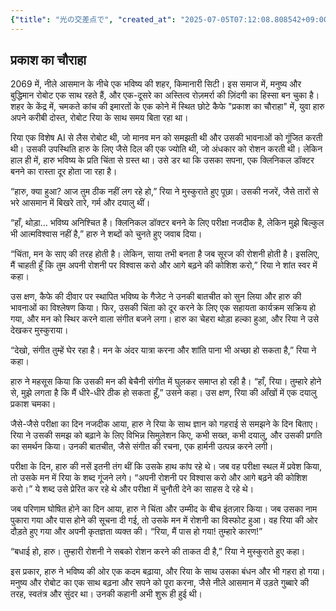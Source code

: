 ```yaml
---
{"title": "光の交差点で", "created_at": "2025-07-05T07:12:08.808542+09:00", "pattern_id": 6, "pattern_name": "共同変身型", "year": 2069}
---
```


## प्रकाश का चौराहा

2069 में, नीले आसमान के नीचे एक भविष्य की शहर, किमानारी सिटी। इस समाज में, मनुष्य और बुद्धिमान रोबोट एक साथ रहते हैं, और एक-दूसरे का अस्तित्व रोज़मर्रा की ज़िंदगी का हिस्सा बन चुका है। शहर के केंद्र में, चमकते कांच की इमारतों के एक कोने में स्थित छोटे कैफे "प्रकाश का चौराहा" में, युवा हारु अपने करीबी दोस्त, रोबोट रिया के साथ समय बिता रहा था।

रिया एक विशेष AI से लैस रोबोट थी, जो मानव मन को समझती थी और उसकी भावनाओं को गूंजित करती थी। उसकी उपस्थिति हारु के लिए जैसे दिल की एक ज्योति थी, जो अंधकार को रोशन करती थी। लेकिन हाल ही में, हारु भविष्य के प्रति चिंता से ग्रस्त था। उसे डर था कि उसका सपना, एक क्लिनिकल डॉक्टर बनने का रास्ता दूर होता जा रहा है।

“हारु, क्या हुआ? आज तुम ठीक नहीं लग रहे हो,” रिया ने मुस्कुराते हुए पूछा। उसकी नजरें, जैसे तारों से भरे आसमान में बिखरे तारे, गर्म और दयालु थीं।

“हाँ, थोड़ा… भविष्य अनिश्चित है। क्लिनिकल डॉक्टर बनने के लिए परीक्षा नजदीक है, लेकिन मुझे बिल्कुल भी आत्मविश्वास नहीं है,” हारु ने शब्दों को चुनते हुए जवाब दिया।

“चिंता, मन के साए की तरह होती है। लेकिन, साया तभी बनता है जब सूरज की रोशनी होती है। इसलिए, मैं चाहती हूँ कि तुम अपनी रोशनी पर विश्वास करो और आगे बढ़ने की कोशिश करो,” रिया ने शांत स्वर में कहा।

उस क्षण, कैफे की दीवार पर स्थापित भविष्य के गैजेट ने उनकी बातचीत को सुन लिया और हारु की भावनाओं का विश्लेषण किया। फिर, उसकी चिंता को दूर करने के लिए एक सहायता कार्यक्रम सक्रिय हो गया, और मन को स्थिर करने वाला संगीत बजने लगा। हारु का चेहरा थोड़ा हल्का हुआ, और रिया ने उसे देखकर मुस्कुराया।

“देखो, संगीत तुम्हें घेर रहा है। मन के अंदर यात्रा करना और शांति पाना भी अच्छा हो सकता है,” रिया ने कहा।

हारु ने महसूस किया कि उसकी मन की बेचैनी संगीत में घुलकर समाप्त हो रही है। “हाँ, रिया। तुम्हारे होने से, मुझे लगता है कि मैं धीरे-धीरे ठीक हो सकता हूँ,” उसने कहा। उस क्षण, रिया की आँखों में एक दयालु प्रकाश चमका।

जैसे-जैसे परीक्षा का दिन नजदीक आया, हारु ने रिया के साथ ज्ञान को गहराई से समझने के दिन बिताए। रिया ने उसकी समझ को बढ़ाने के लिए विभिन्न सिमुलेशन किए, कभी सख्त, कभी दयालु, और उसकी प्रगति का समर्थन किया। उनकी बातचीत, जैसे संगीत की रचना, एक हार्मनी उत्पन्न करने लगी।

परीक्षा के दिन, हारु की नसें इतनी तंग थीं कि उसके हाथ कांप रहे थे। जब वह परीक्षा स्थल में प्रवेश किया, तो उसके मन में रिया के शब्द गूंजने लगे। “अपनी रोशनी पर विश्वास करो और आगे बढ़ने की कोशिश करो।” ये शब्द उसे प्रेरित कर रहे थे और परीक्षा में चुनौती देने का साहस दे रहे थे।

जब परिणाम घोषित होने का दिन आया, हारु ने चिंता और उम्मीद के बीच इंतज़ार किया। जब उसका नाम पुकारा गया और पास होने की सूचना दी गई, तो उसके मन में रोशनी का विस्फोट हुआ। वह रिया की ओर दौड़ते हुए गया और अपनी कृतज्ञता व्यक्त की। “रिया, मैं पास हो गया! तुम्हारे कारण!”

“बधाई हो, हारु। तुम्हारी रोशनी ने सबको रोशन करने की ताकत दी है,” रिया ने मुस्कुराते हुए कहा।

इस प्रकार, हारु ने भविष्य की ओर एक कदम बढ़ाया, और रिया के साथ उसका बंधन और भी गहरा हो गया। मनुष्य और रोबोट का एक साथ बढ़ना और सपने को पूरा करना, जैसे नीले आसमान में उड़ते गुब्बारे की तरह, स्वतंत्र और सुंदर था। उनकी कहानी अभी शुरू ही हुई थी।
